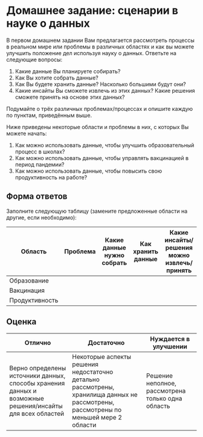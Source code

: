 # Домашнее задание: сценарии в науке о данных

В первом домашнем задании Вам предлагается рассмотреть процессы в реальном мире или проблемы в различных областях и как вы можете улучшить положение дел используя науку о данных. Ответьте на следующие вопросы:

1. Какие данные Вы планируете собирать?
1. Как Вы хотите собрать данные?
1. Как Вы будете хранить данные? Насколько большими будут они?
1. Какие инсайты Вы сможете извлечь из этих данных? Какие решения сможете принять на основе этих данных?

Подумайте о трёх различных проблемах/процессах и опишите каждую по пунктам, приведённым выше.

Ниже приведены некоторые области и проблемы в них, с которых Вы можете начать:

1. Как можно использовать данные, чтобы улучшить образовательный процесс в школах?
1. Как можно использовать данные, чтобы управлять вакцинацией в период пандемии?
1. Как можно использовать данные, чтобы повысить свою продуктивность на работе?

## Форма ответов

Заполните следующую таблицу (замените предложенные области на другие, если необходимо):

| Область | Проблема | Какие данные нужно собрать | Как хранить данные | Какие инсайты/решения можно извлечь/принять | 
|----------------|---------|-----------------------|-----------------------|--------------------------------------|
| Образование | | | | |
| Вакцинация | | | | |
| Продуктивность | | | | |

## Оценка

Отлично | Достаточно | Нуждается в улучшении
--- | --- | -- |
Верно определены источники данных, способы хранения данных и возможные решения/инсайты для всех областей | Некоторые аспекты решения недостаточно детально рассмотрены, хранилища данных не рассмотрены, рассмотрены по меньшей мере 2 области | Решение неполное, рассмотрена только одна область
